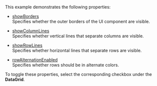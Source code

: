 This example demonstrates the following properties:

* [showBorders](/Documentation/ApiReference/UI_Widgets/dxDataGrid/Configuration/#showBorders)      
Specifies whether the outer borders of the UI component are visible.

* [showColumnLines](/Documentation/ApiReference/UI_Widgets/dxDataGrid/Configuration/#showColumnLines)      
Specifies whether vertical lines that separate columns are visible.

* [showRowLines](/Documentation/ApiReference/UI_Widgets/dxDataGrid/Configuration/#showRowLines)      
Specifies whether horizontal lines that separate rows are visible.

* [rowAlternationEnabled](/Documentation/ApiReference/UI_Widgets/dxDataGrid/Configuration/#rowAlternationEnabled)      
Specifies whether rows should be in alternate colors.

To toggle these properties, select the corresponding checkbox under the **DataGrid**.
